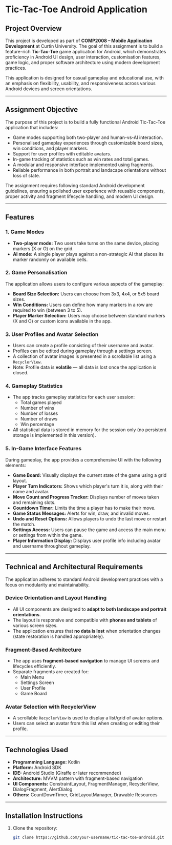 # Tic-Tac-Toe Android Application

## Project Overview

This project is developed as part of **COMP2008 – Mobile Application Development** at Curtin University. The goal of this assignment is to build a feature-rich **Tic-Tac-Toe** game application for Android, which demonstrates proficiency in Android UI design, user interaction, customisation features, game logic, and proper software architecture using modern development practices.

This application is designed for casual gameplay and educational use, with an emphasis on flexibility, usability, and responsiveness across various Android devices and screen orientations.

---

## Assignment Objective

The purpose of this project is to build a fully functional Android Tic-Tac-Toe application that includes:

- Game modes supporting both two-player and human-vs-AI interaction.
- Personalised gameplay experiences through customizable board sizes, win conditions, and player markers.
- Support for user profiles with editable avatars.
- In-game tracking of statistics such as win rates and total games.
- A modular and responsive interface implemented using fragments.
- Reliable performance in both portrait and landscape orientations without loss of state.

The assignment requires following standard Android development guidelines, ensuring a polished user experience with reusable components, proper activity and fragment lifecycle handling, and modern UI design.

---

## Features

### 1. Game Modes

- **Two-player mode:** Two users take turns on the same device, placing markers (X or O) on the grid.
- **AI mode:** A single player plays against a non-strategic AI that places its marker randomly on available cells.

### 2. Game Personalisation

The application allows users to configure various aspects of the gameplay:

- **Board Size Selection:** Users can choose from 3x3, 4x4, or 5x5 board sizes.
- **Win Conditions:** Users can define how many markers in a row are required to win (between 3 to 5).
- **Player Marker Selection:** Users may choose between standard markers (X and O) or custom icons available in the app.

### 3. User Profiles and Avatar Selection

- Users can create a profile consisting of their username and avatar.
- Profiles can be edited during gameplay through a settings screen.
- A collection of avatar images is presented in a scrollable list using a `RecyclerView`.
- Note: Profile data is **volatile** — all data is lost once the application is closed.

### 4. Gameplay Statistics

- The app tracks gameplay statistics for each user session:
  - Total games played
  - Number of wins
  - Number of losses
  - Number of draws
  - Win percentage
- All statistical data is stored in memory for the session only (no persistent storage is implemented in this version).

### 5. In-Game Interface Features

During gameplay, the app provides a comprehensive UI with the following elements:

- **Game Board:** Visually displays the current state of the game using a grid layout.
- **Player Turn Indicators:** Shows which player's turn it is, along with their name and avatar.
- **Move Count and Progress Tracker:** Displays number of moves taken and remaining slots.
- **Countdown Timer:** Limits the time a player has to make their move.
- **Game Status Messages:** Alerts for win, draw, and invalid moves.
- **Undo and Reset Options:** Allows players to undo the last move or restart the match.
- **Settings Access:** Users can pause the game and access the main menu or settings from within the game.
- **Player Information Display:** Displays user profile info including avatar and username throughout gameplay.

---

## Technical and Architectural Requirements

The application adheres to standard Android development practices with a focus on modularity and maintainability.

### Device Orientation and Layout Handling

- All UI components are designed to **adapt to both landscape and portrait orientations**.
- The layout is responsive and compatible with **phones and tablets** of various screen sizes.
- The application ensures that **no data is lost** when orientation changes (state restoration is handled appropriately).

### Fragment-Based Architecture

- The app uses **fragment-based navigation** to manage UI screens and lifecycles efficiently.
- Separate fragments are created for:
  - Main Menu
  - Settings Screen
  - User Profile
  - Game Board

### Avatar Selection with RecyclerView

- A scrollable `RecyclerView` is used to display a list/grid of avatar options.
- Users can select an avatar from this list when creating or editing their profile.

---

## Technologies Used

- **Programming Language:** Kotlin
- **Platform:** Android SDK
- **IDE:** Android Studio (Giraffe or later recommended)
- **Architecture:** MVVM pattern with fragment-based navigation
- **UI Components:** ConstraintLayout, FragmentManager, RecyclerView, DialogFragment, AlertDialog
- **Others:** CountDownTimer, GridLayoutManager, Drawable Resources

---

## Installation Instructions

1. Clone the repository:
   ```bash
   git clone https://github.com/your-username/tic-tac-toe-android.git
